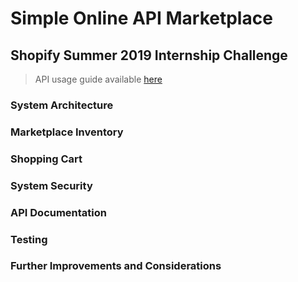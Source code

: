 # Simple Online API Marketplace
## Shopify Summer 2019 Internship Challenge
> API usage guide available [here](docs/API.md)

### System Architecture

### Marketplace Inventory

### Shopping Cart

### System Security

### API Documentation

### Testing

### Further Improvements and Considerations
